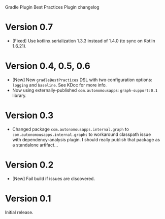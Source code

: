 Gradle Plugin Best Practices Plugin changelog

# Version 0.7
* [Fixed] Use kotlinx.serialization 1.3.3 instead of 1.4.0 (to sync on Kotlin 1.6.21).

# Version 0.4, 0.5, 0.6
* [New] New `gradleBestPractices` DSL with two configuration options: `logging` and `baseline`. See KDoc for more info.
* Now using externally-published `com.autonomousapps:graph-support:0.1` library.

# Version 0.3
* Changed package `com.autonomousapps.internal.graph` to `com.autonomousapps.internal.graphs` to workaround classpath
  issue with dependency-analysis plugin. I should really publish that package as a standalone artifact...

# Version 0.2
* [New] Fail build if issues are discovered.

# Version 0.1
Initial release.
